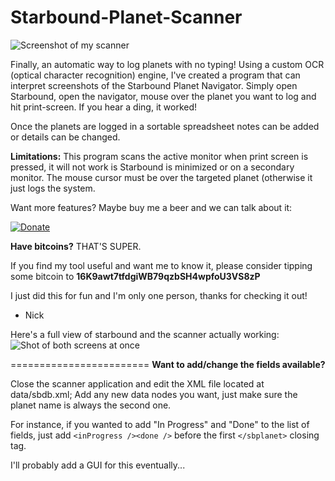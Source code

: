 Starbound-Planet-Scanner
========================

![Screenshot of my scanner](http://showmethebitcoin.com/wp-content/uploads/2014/02/SBDBScreenShot.png "Screenshot")


Finally, an automatic way to log planets with no typing! Using a custom OCR (optical character recognition) engine, I've created a program that can interpret screenshots of the Starbound Planet Navigator. Simply open Starbound, open the navigator, mouse over the planet you want to log and hit print-screen. If you hear a ding, it worked!

Once the planets are logged in a sortable spreadsheet notes can be added or details can be changed.

**Limitations:**
This program scans the active monitor when print screen is pressed, it will not work is Starbound is minimized or on a secondary monitor.
The mouse cursor must be over the targeted planet (otherwise it just logs the system.

Want more features? Maybe buy me a beer and we can talk about it:

[![Donate](https://www.paypalobjects.com/en_US/i/btn/btn_donate_LG.gif)](https://www.paypal.com/cgi-bin/webscr?cmd=_s-xclick&hosted_button_id=HRTFZC93YFJRY)

**Have bitcoins?** THAT'S SUPER. 

If you find my tool useful and want me to know it, please consider tipping some bitcoin to **16K9awt7tfdgiWB79qzbSH4wpfoU3VS8zP**

I just did this for fun and I'm only one person, thanks for checking it out!

- Nick


Here's a full view of starbound and the scanner actually working:
![Shot of both screens at once](http://showmethebitcoin.com/wp-content/uploads/2014/02/SBDBActionShot.png "Action shot")

========================
**Want to add/change the fields available?**

Close the scanner application and edit the XML file located at data/sbdb.xml; Add any new data nodes you want, just make sure the planet name is always the second one.

For instance, if you wanted to add "In Progress" and "Done" to the list of fields, just add `<inProgress /><done />` before the first `</sbplanet>` closing tag.

I'll probably add a GUI for this eventually...
